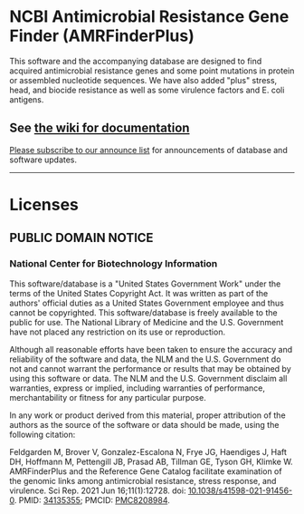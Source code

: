 # NCBI Antimicrobial Resistance Gene Finder (AMRFinderPlus)

This software and the accompanying database are designed to find acquired antimicrobial resistance genes and some point mutations in protein or assembled nucleotide sequences. We have also added "plus" stress, head, and biocide resistance as well as some virulence factors and E. coli antigens.

## See [the wiki for documentation](https://github.com/ncbi/amr/wiki)
[Please subscribe to our announce list](https://www.ncbi.nlm.nih.gov/mailman/listinfo/amrfinder-announce) for announcements of database and software updates.

----
# Licenses

## PUBLIC DOMAIN NOTICE

### National Center for Biotechnology Information

This software/database is a "United States Government Work" under the
terms of the United States Copyright Act.  It was written as part of
the authors' official duties as a United States Government employee and
thus cannot be copyrighted.  This software/database is freely available
to the public for use. The National Library of Medicine and the U.S.
Government have not placed any restriction on its use or reproduction.

Although all reasonable efforts have been taken to ensure the accuracy
and reliability of the software and data, the NLM and the U.S.
Government do not and cannot warrant the performance or results that
may be obtained by using this software or data. The NLM and the U.S.
Government disclaim all warranties, express or implied, including
warranties of performance, merchantability or fitness for any particular
purpose.

In any work or product derived from this material, proper attribution of the
authors as the source of the software or data should be made, using the
following citation:

Feldgarden M, Brover V, Gonzalez-Escalona N, Frye JG, Haendiges J, Haft DH,
Hoffmann M, Pettengill JB, Prasad AB, Tillman GE, Tyson GH, Klimke W.
AMRFinderPlus and the Reference Gene Catalog facilitate examination of the
genomic links among antimicrobial resistance, stress response, and virulence.
Sci Rep. 2021 Jun 16;11(1):12728. doi: [10.1038/s41598-021-91456-0](https://doi.org/10.1038/s41598-021-91456-0). PMID: [34135355](https://pubmed.ncbi.nlm.nih.gov/34135355/); PMCID: [PMC8208984](https://www.ncbi.nlm.nih.gov/pmc/articles/PMC8208984/).


